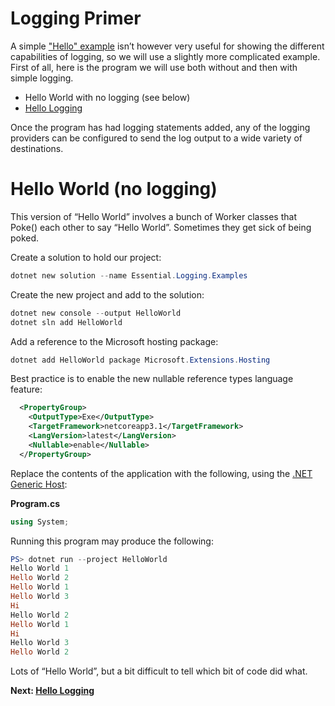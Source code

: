 # Logging Primer

A simple ["Hello" example](../README.md) isn’t however very useful for showing the different capabilities of logging, so we will use a slightly more complicated example. First of all, here is the program we will use both without and then with simple logging.

* Hello World with no logging (see below)
* [Hello Logging](Hello-Logging.md)

Once the program has had logging statements added, any of the logging providers can be configured to send the log output to a wide variety of destinations.

# Hello World (no logging)

This version of “Hello World” involves a bunch of Worker classes that Poke() each other to say “Hello World”. Sometimes they get sick of being poked.

Create a solution to hold our project:

```powershell
dotnet new solution --name Essential.Logging.Examples
```

Create the new project and add to the solution:

```powershell
dotnet new console --output HelloWorld
dotnet sln add HelloWorld
```

Add a reference to the Microsoft hosting package:

```powershell
dotnet add HelloWorld package Microsoft.Extensions.Hosting
```

Best practice is to enable the new nullable reference types language feature:

```xml
  <PropertyGroup>
    <OutputType>Exe</OutputType>
    <TargetFramework>netcoreapp3.1</TargetFramework>
    <LangVersion>latest</LangVersion>
    <Nullable>enable</Nullable>
  </PropertyGroup>
```

Replace the contents of the application with the following, using the [.NET Generic Host](https://docs.microsoft.com/en-us/aspnet/core/fundamentals/host/generic-host):

**Program.cs**
```c#
using System;
```

Running this program may produce the following:

```powershell
PS> dotnet run --project HelloWorld
Hello World 1
Hello World 2
Hello World 1
Hello World 3
Hi
Hello World 2
Hello World 1
Hi
Hello World 3
Hello World 2
```

Lots of “Hello World”, but a bit difficult to tell which bit of code did what.

**Next: [Hello Logging](Hello-Logging.md)**
